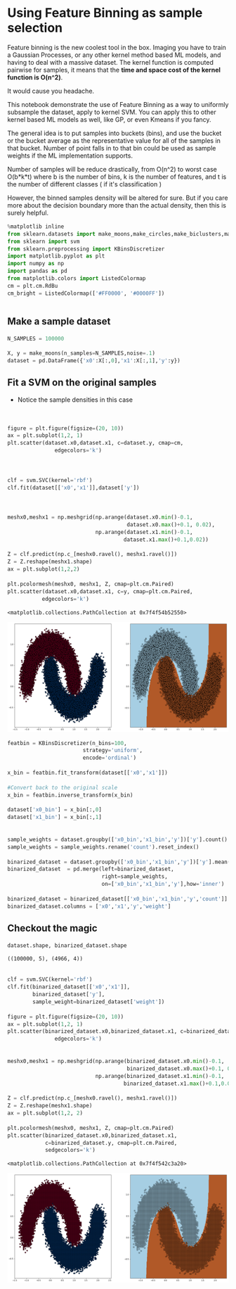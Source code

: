 
# Using Feature Binning as sample selection

Feature binning is the new coolest tool in the box. Imaging you have to train a Gaussian Processes, or any other kernel method based ML models, and having to deal with a massive dataset. The kernel function is computed pairwise for samples, it means that the **time and space cost of the kernel function is O(n^2)**.

It would cause you headache.

This notebook demonstrate the use of Feature Binning as a way to uniformly subsample the dataset, apply to kernel SVM. You can apply this to other kernel based ML models as well, like GP, or even Kmeans if you fancy. 

The general idea is to put samples into buckets (bins), and use the bucket or the bucket average as the representative value for all of the samples in that bucket. Number of point falls in to that bin could be used as sample weights if the ML implementation supports.

Number of samples will be reduce drastically, from O(n^2) to worst case O(b\*k\*t) where b is the number of bins, k is the number of features, and t is the number of different classes ( if it's classification ) 


However, the binned samples density will be altered for sure. But if you care more about the decision boundary more than the actual density, then this is surely helpful.




```python
%matplotlib inline
from sklearn.datasets import make_moons,make_circles,make_biclusters,make_blobs,make_classification
from sklearn import svm
from sklearn.preprocessing import KBinsDiscretizer
import matplotlib.pyplot as plt 
import numpy as np
import pandas as pd 
from matplotlib.colors import ListedColormap
cm = plt.cm.RdBu
cm_bright = ListedColormap(['#FF0000', '#0000FF'])

```


```python

```

## Make a sample dataset


```python
N_SAMPLES = 100000

X, y = make_moons(n_samples=N_SAMPLES,noise=.1)
dataset = pd.DataFrame({'x0':X[:,0],'x1':X[:,1],'y':y})

```

## Fit a SVM on the original samples

- Notice the sample densities in this case 


```python


figure = plt.figure(figsize=(20, 10))
ax = plt.subplot(1,2, 1)    
plt.scatter(dataset.x0,dataset.x1, c=dataset.y, cmap=cm,
               edgecolors='k')



clf = svm.SVC(kernel='rbf')
clf.fit(dataset[['x0','x1']],dataset['y'])



meshx0,meshx1 = np.meshgrid(np.arange(dataset.x0.min()-0.1,
                                      dataset.x0.max()+0.1, 0.02),
                            np.arange(dataset.x1.min()-0.1,
                                     dataset.x1.max()+0.1,0.02))

Z = clf.predict(np.c_[meshx0.ravel(), meshx1.ravel()])
Z = Z.reshape(meshx1.shape)
ax = plt.subplot(1,2,2)    

plt.pcolormesh(meshx0, meshx1, Z, cmap=plt.cm.Paired)
plt.scatter(dataset.x0,dataset.x1, c=y, cmap=plt.cm.Paired,
           edgecolors='k')

```






    <matplotlib.collections.PathCollection at 0x7f4f54b52550>




![image](/images/output_6_2.png )



```python
featbin = KBinsDiscretizer(n_bins=100,
                        strategy='uniform',
                        encode='ordinal')

x_bin = featbin.fit_transform(dataset[['x0','x1']])

#Convert back to the original scale
x_bin = featbin.inverse_transform(x_bin)

dataset['x0_bin'] = x_bin[:,0]
dataset['x1_bin'] = x_bin[:,1]


sample_weights = dataset.groupby(['x0_bin','x1_bin','y'])['y'].count()
sample_weights = sample_weights.rename('count').reset_index()

binarized_dataset = dataset.groupby(['x0_bin','x1_bin','y'])['y'].mean().rename('ycont').reset_index()
binarized_dataset  = pd.merge(left=binarized_dataset,
                              right=sample_weights,
                              on=['x0_bin','x1_bin','y'],how='inner')

binarized_dataset = binarized_dataset[['x0_bin','x1_bin','y','count']]
binarized_dataset.columns = ['x0','x1','y','weight']


```

## Checkout the magic 


```python
dataset.shape, binarized_dataset.shape
```




    ((100000, 5), (4966, 4))




```python

clf = svm.SVC(kernel='rbf')
clf.fit(binarized_dataset[['x0','x1']],
        binarized_dataset['y'],
        sample_weight=binarized_dataset['weight'])

figure = plt.figure(figsize=(20, 10))
ax = plt.subplot(1,2, 1)    
plt.scatter(binarized_dataset.x0,binarized_dataset.x1, c=binarized_dataset.y, cmap=cm,
               edgecolors='k')


meshx0,meshx1 = np.meshgrid(np.arange(binarized_dataset.x0.min()-0.1,
                                      binarized_dataset.x0.max()+0.1, 0.01),
                            np.arange(binarized_dataset.x1.min()-0.1,
                                     binarized_dataset.x1.max()+0.1,0.01))

Z = clf.predict(np.c_[meshx0.ravel(), meshx1.ravel()])
Z = Z.reshape(meshx1.shape)
ax = plt.subplot(1,2, 2)    

plt.pcolormesh(meshx0, meshx1, Z, cmap=plt.cm.Paired)
plt.scatter(binarized_dataset.x0,binarized_dataset.x1,
            c=binarized_dataset.y, cmap=plt.cm.Paired,
            sedgecolors='k')

```




    <matplotlib.collections.PathCollection at 0x7f4f542c3a20>




![image](/images/output_10_2.png )



```python

```
